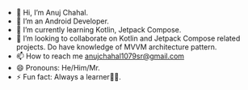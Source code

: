 - 👋 Hi, I’m Anuj Chahal.
- 👀 I’m an Android Developer.
- 🌱 I’m currently learning Kotlin, Jetpack Compose.
- 💞️ I’m looking to collaborate on Kotlin and Jetpack Compose related projects. Do have knowledge of MVVM architecture pattern.
- 📫 How to reach me anujchahal1079sr@gmail.com
- 😄 Pronouns: He/Him/Mr.
- ⚡ Fun fact: Always a learner🥰🥰.

<!---
AnujChahal/AnujChahal is a ✨ special ✨ repository because its `README.md` (this file) appears on your GitHub profile.
You can click the Preview link to take a look at your changes.
--->
